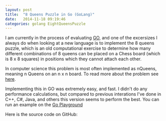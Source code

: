 ```yaml
---
layout: post
title:  "8 Queens Puzzle in Go (GoLang)"
date:   2014-11-18 09:19:46
categories: golang EightQueensPuzzle
---
```


I am currently in the process of evaluating [GO](http://golang.org), and one of the excersizes I always do when looking at a new language is to implement the 8 queens puzzle, which is an old computational exercise to determine how many different combinations of 8 queens can be placed on a Chess board (which is 8 x 8 squares) in positions which they cannot attach each other.  

In computer science this problem is most often implemented as nQueens, meaning n Queens on an n x n board.  To read more about the problem see [here](http://en.wikipedia.org/wiki/Eight_queens_puzzle).

Implementing this in GO was extremely easy, and fast.  I didn't do any performance calculations, but compared to previous interations I've done in C++, C#, Java, and others this version seems to perform the best.  You can run an example on the [Go Playground](http://play.golang.org/p/PmjJRUh-Ks)


Here is the source code on GitHub: 

<script src="https://gist.github.com/caseylmanus/df10ad3457b916c32373.js"></script>